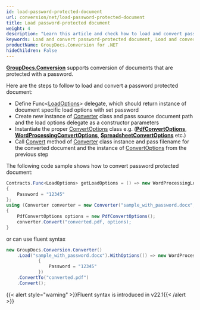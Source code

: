 ```yaml
---
id: load-password-protected-document
url: conversion/net/load-password-protected-document
title: Load password-protected document
weight: 4
description: "Learn this article and check how to load and convert password-protected documents using GroupDocs.Conversion for .NET API."
keywords: Load and convert password-protected document, Load and convert protected document, Load and convert document with password
productName: GroupDocs.Conversion for .NET
hideChildren: False
---
```

[**GroupDocs.Conversion**](https://products.groupdocs.com/conversion/net) supports conversion of documents that are protected with a password.

Here are the steps to follow to load and convert a password protected document:

*   Define Func<[LoadOptions](https://apireference.groupdocs.com/net/conversion/groupdocs.conversion.options.load/loadoptions)\> delegate, which should return instance of document specific load options with set password
*   Create new instance of [Converter](https://apireference.groupdocs.com/net/conversion/groupdocs.conversion/converter) class and pass source document path and the load options delegate as a constructor parameters
*   Instantiate the proper [ConvertOptions](https://apireference.groupdocs.com/net/conversion/groupdocs.conversion.options.convert/convertoptions) class e.g. (**[PdfConvertOptions](https://apireference.groupdocs.com/net/conversion/groupdocs.conversion.options.convert/pdfconvertoptions)**, **[WordProcessingConvertOptions](https://apireference.groupdocs.com/net/conversion/groupdocs.conversion.options.convert/wordprocessingconvertoptions)**, **[SpreadsheetConvertOptions](https://apireference.groupdocs.com/net/conversion/groupdocs.conversion.options.convert/spreadsheetconvertoptions)** etc.)
*   Call [Convert](https://apireference.groupdocs.com/net/conversion/groupdocs.conversion/converter/methods/convert/2) method of [Converter](https://apireference.groupdocs.com/net/conversion/groupdocs.conversion/converter) class instance and pass filename for the converted document and the instance of [ConvertOptions](https://apireference.groupdocs.com/net/conversion/groupdocs.conversion.options.convert/convertoptions) from the previous step

The following code sample shows how to convert password protected document:

```csharp
Contracts.Func<LoadOptions> getLoadOptions = () => new WordProcessingLoadOptions
{
    Password = "12345"
};
using (Converter converter = new Converter("sample_with_password.docx", getLoadOptions))
{
    PdfConvertOptions options = new PdfConvertOptions();
    converter.Convert("converted.pdf, options);
}
```

or can use fluent syntax

```csharp
new GroupDocs.Conversion.Converter()
    .Load("sample_with_password.docx").WithOptions(() => new WordProcessingLoadOptions
            {
                Password = "12345"
            })
    .ConvertTo("converted.pdf")
    .Convert();
```

{{< alert style="warning" >}}Fluent syntax is introduced in v22.1{{< /alert >}}
